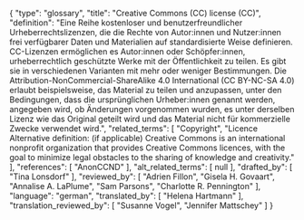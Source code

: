 {
    "type": "glossary",
    "title": "Creative Commons (CC) license (CC)",
    "definition": "Eine Reihe kostenloser und benutzerfreundlicher Urheberrechtslizenzen, die die Rechte von Autor:innen und Nutzer:innen frei verfügbarer Daten und Materialien auf standardisierte Weise definieren. CC-Lizenzen ermöglichen es Autor:innen oder Schöpfer:innen, urheberrechtlich geschützte Werke mit der Öffentlichkeit zu teilen. Es gibt sie in verschiedenen Varianten mit mehr oder weniger Bestimmungen. Die Attribution-NonCommercial-ShareAlike 4.0 International (CC BY-NC-SA 4.0) erlaubt beispielsweise, das Material zu teilen und anzupassen, unter den Bedingungen, dass die ursprünglichen Urheber:innen genannt werden, angegeben wird, ob Änderungen vorgenommen wurden, es unter derselben Lizenz wie das Original geteilt wird und das Material nicht für kommerzielle Zwecke verwendet wird.",
    "related_terms": [
        "Copyright",
        "Licence Alternative definition: (if applicable) Creative Commons is an international nonprofit organization that provides Creative Commons licences, with the goal to minimize legal obstacles to the sharing of knowledge and creativity."
    ],
    "references": [
        "AnonCCND"
    ],
    "alt_related_terms": [
        null
    ],
    "drafted_by": [
        "Tina Lonsdorf"
    ],
    "reviewed_by": [
        "Adrien Fillon",
        "Gisela H. Govaart",
        "Annalise A. LaPlume",
        "Sam Parsons",
        "Charlotte R. Pennington"
    ],
    "language": "german",
    "translated_by": [
        "Helena Hartmann"
    ],
    "translation_reviewed_by": [
        "Susanne Vogel",
        "Jennifer Mattschey"
    ]
}